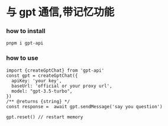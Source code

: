 # 与 gpt 通信,带记忆功能

### how to install

```
pnpm i gpt-api
```

### how to use

```
import {createGptChat} from 'gpt-api'
const gpt = createGptChat({
  apiKey: 'your key',
  baseUrl: 'official or your proxy url',
  model: "gpt-3.5-turbo",
})
/** @returns {string} */
const response =  await gpt.sendMessage('say you question')

gpt.reset() // restart memory
```
